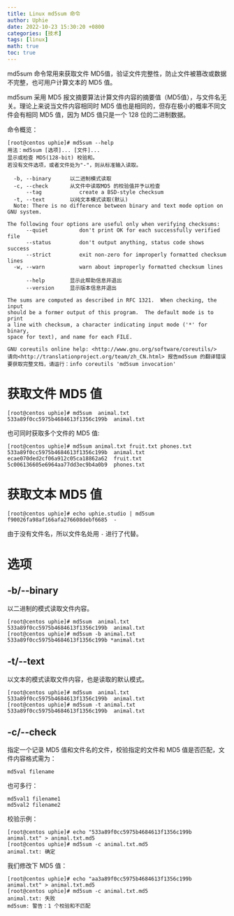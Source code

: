 ```yaml
---
title: Linux md5sum 命令
author: Uphie
date: 2022-10-23 15:30:20 +0800
categories: [技术]
tags: [linux]
math: true
toc: true
---
```


md5sum 命令常用来获取文件 MD5值，验证文件完整性，防止文件被篡改或数据不完整，也可用户计算文本的 MD5 值。

md5sum 采用 MD5 报文摘要算法计算文件内容的摘要值（MD5值），与文件名无关。理论上来说当文件内容相同时 MD5 值也是相同的，但存在极小的概率不同文件会有相同 MD5 值，因为 MD5 值只是一个 128 位的二进制数据。

命令概览：
```console
[root@centos uphie]# md5sum --help
用法：md5sum [选项]... [文件]...
显示或检查 MD5(128-bit) 校验和。
若没有文件选项，或者文件处为"-"，则从标准输入读取。

  -b, --binary		以二进制模式读取
  -c, --check		从文件中读取MD5 的校验值并予以检查
      --tag            create a BSD-style checksum
  -t, --text		以纯文本模式读取(默认)
  Note: There is no difference between binary and text mode option on GNU system.

The following four options are useful only when verifying checksums:
      --quiet          don't print OK for each successfully verified file
      --status         don't output anything, status code shows success
      --strict         exit non-zero for improperly formatted checksum lines
  -w, --warn           warn about improperly formatted checksum lines

      --help		显示此帮助信息并退出
      --version		显示版本信息并退出

The sums are computed as described in RFC 1321.  When checking, the input
should be a former output of this program.  The default mode is to print
a line with checksum, a character indicating input mode ('*' for binary,
space for text), and name for each FILE.

GNU coreutils online help: <http://www.gnu.org/software/coreutils/>
请向<http://translationproject.org/team/zh_CN.html> 报告md5sum 的翻译错误
要获取完整文档，请运行：info coreutils 'md5sum invocation'
```

# 获取文件 MD5 值

```console
[root@centos uphie]# md5sum  animal.txt
533a89f0cc5975b4684613f1356c199b  animal.txt
```

也可同时获取多个文件的 MD5 值:
```console
[root@centos uphie]# md5sum animal.txt fruit.txt phones.txt
533a89f0cc5975b4684613f1356c199b  animal.txt
ecae070ded2cf06a912c05ca18862a62  fruit.txt
5c006136605e6964aa77dd3ec9b4a0b9  phones.txt
```

# 获取文本 MD5 值

```console
[root@centos uphie]# echo uphie.studio | md5sum
f90026fa98af166afa276608debf6685  -
```

由于没有文件名，所以文件名处用 `-` 进行了代替。

# 选项

## -b/--binary

以二进制的模式读取文件内容。

```console
[root@centos uphie]# md5sum  animal.txt
533a89f0cc5975b4684613f1356c199b  animal.txt
[root@centos uphie]# md5sum -b animal.txt
533a89f0cc5975b4684613f1356c199b *animal.txt
```

## -t/--text

以文本的模式读取文件内容，也是读取的默认模式。

```console
[root@centos uphie]# md5sum  animal.txt
533a89f0cc5975b4684613f1356c199b  animal.txt
[root@centos uphie]# md5sum -t animal.txt
533a89f0cc5975b4684613f1356c199b  animal.txt
```

## -c/--check

指定一个记录 MD5 值和文件名的文件，校验指定的文件和 MD5 值是否匹配，文件内容格式需为：
```
md5val filename
```
也可多行：
```
md5val1 filename1
md5val2 filename2
```

校验示例：
```console
[root@centos uphie]# echo "533a89f0cc5975b4684613f1356c199b animal.txt" > animal.txt.md5
[root@centos uphie]# md5sum -c animal.txt.md5
animal.txt: 确定
```

我们修改下 MD5 值：
```
[root@centos uphie]# echo "aa3a89f0cc5975b4684613f1356c199b animal.txt" > animal.txt.md5
[root@centos uphie]# md5sum -c animal.txt.md5
animal.txt: 失败
md5sum: 警告：1 个校验和不匹配
```